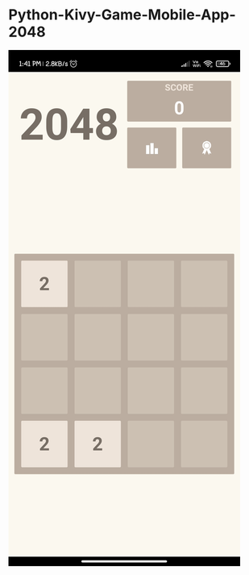 # Python-Kivy-Game-Mobile-App-2048

![app-image1](https://github.com/kush-koderrex/Python-Kivy-Game-Mobile-App-2048/blob/main/App%20SS.jpg)
